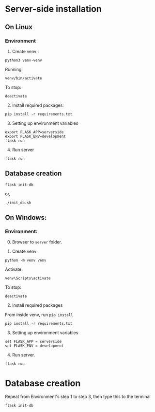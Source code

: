# Server-side installation

## On Linux

### Environment

1. Create venv : 

```
python3 venv-venv
```

Running: 

```
venv/bin/activate
```

To stop: 
```
deactivate
```

2. Install required packages: 
```
pip install -r requirements.txt
```

3. Setting up environment variables
```
export FLASK_APP=serverside
export FLASK_ENV=development
flask run
```

4. Run server

```
flask run
```


## Database creation

```
flask init-db
```

or, 

```
./init_db.sh
```

## On Windows: 

### Environment: 

0. Browser to `server` folder.

1. Create venv

```
python -m venv venv
```

Activate

```
venv\Scripts\activate
```

To stop: 
```
deactivate
```

2. Install required packages

From inside venv, run `pip install`

```
pip install -r requirements.txt
```

3. Setting up environment variables

```
set FLASK_APP = serverside
set FLASK_ENV = development
```

4. Run server. 

```
flask run
```

# Database creation

Repeat from Environment's step 1 to step 3, then type this to the terminal 

```
flask init-db
```


